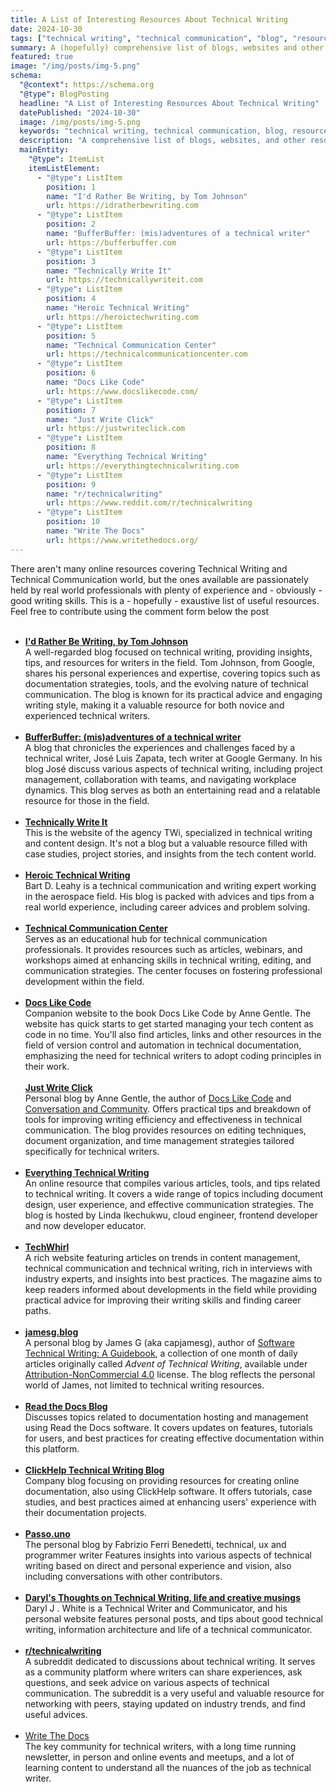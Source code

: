 ```yaml
---
title: A List of Interesting Resources About Technical Writing
date: 2024-10-30
tags: ["technical writing", "technical communication", "blog", "resources", "documentation"]
summary: A (hopefully) comprehensive list of blogs, websites and other resources covering technical writing and communication.
featured: true
image: "/img/posts/img-5.png"
schema:
  "@context": https://schema.org
  "@type": BlogPosting
  headline: "A List of Interesting Resources About Technical Writing"
  datePublished: "2024-10-30"
  image: /img/posts/img-5.png
  keywords: "technical writing, technical communication, blog, resources, documentation"
  description: "A comprehensive list of blogs, websites, and other resources covering technical writing and communication."
  mainEntity:
    "@type": ItemList
    itemListElement:
      - "@type": ListItem
        position: 1
        name: "I'd Rather Be Writing, by Tom Johnson"
        url: https://idratherbewriting.com
      - "@type": ListItem
        position: 2
        name: "BufferBuffer: (mis)adventures of a technical writer"
        url: https://bufferbuffer.com
      - "@type": ListItem
        position: 3
        name: "Technically Write It"
        url: https://technicallywriteit.com
      - "@type": ListItem
        position: 4
        name: "Heroic Technical Writing"
        url: https://heroictechwriting.com
      - "@type": ListItem
        position: 5
        name: "Technical Communication Center"
        url: https://technicalcommunicationcenter.com
      - "@type": ListItem
        position: 6
        name: "Docs Like Code"
        url: https://www.docslikecode.com/
      - "@type": ListItem
        position: 7
        name: "Just Write Click"
        url: https://justwriteclick.com
      - "@type": ListItem
        position: 8
        name: "Everything Technical Writing"
        url: https://everythingtechnicalwriting.com
      - "@type": ListItem
        position: 9
        name: "r/technicalwriting"
        url: https://www.reddit.com/r/technicalwriting
      - "@type": ListItem
        position: 10
        name: "Write The Docs"
        url: https://www.writethedocs.org/
---
```


There aren't many online resources covering Technical Writing and Technical Communication world, but the ones available are passionately held by real world professionals with plenty of experience and - obviously - good writing skills. This is a - hopefully - exaustive list of useful resources. Feel free to contribute using the comment form below the post<br><br>



- [**I'd Rather Be Writing, by Tom Johnson**](https://idratherbewriting.com)  <br> A well-regarded blog focused on technical writing, providing insights, tips, and resources for writers in the field. Tom Johnson, from Google, shares his personal experiences and expertise, covering topics such as documentation strategies, tools, and the evolving nature of technical communication. The blog is known for its practical advice and engaging writing style, making it a valuable resource for both novice and experienced technical writers.<br><br>
- [**BufferBuffer: (mis)adventures of a technical writer**](https://bufferbuffer.com) <br> A blog that chronicles the experiences and challenges faced by a technical writer, José Luis Zapata, tech writer at Google Germany. In his blog José discuss various aspects of technical writing, including project management, collaboration with teams, and navigating workplace dynamics. This blog serves as both an entertaining read and a relatable resource for those in the field.<br><br>
- [**Technically Write It**](https://technicallywriteit.com) <br> This is the website of the agency TWi, specialized in technical writing and content design. It's not a blog but a valuable resource filled with case studies, project stories, and insights from the tech content world.<br><br>
- [**Heroic Technical Writing**](https://heroictechwriting.com) <br> Bart D. Leahy is a technical communication and writing expert working in the aerospace field. His blog is packed with advices and tips from a real world experience, including career advices and problem solving.<br><br>
- [**Technical Communication Center**](https://technicalcommunicationcenter.com) <br> Serves as an educational hub for technical communication professionals. It provides resources such as articles, webinars, and workshops aimed at enhancing skills in technical writing, editing, and communication strategies. The center focuses on fostering professional development within the field.<br><br>
- [**Docs Like Code**](https://www.docslikecode.com/) <br>Companion website to the book Docs Like Code by Anne Gentle. The website has quick starts to get started managing your tech content as code in no time. You'll also find articles, links and other resources in the field of version control and automation in technical documentation, emphasizing the need for technical writers to adopt coding principles in their work.<br><br>[**Just Write Click**](https://justwriteclick.com)<br>Personal blog by Anne Gentle, the author of [Docs Like Code](https://docslikecode) and [Conversation and Community](https://store.xmlpress.com/product/conversation-and-community/). Offers practical tips and  breakdown of tools for improving writing efficiency and effectiveness in technical communication. The blog provides resources on editing techniques, document organization, and time management strategies tailored specifically for technical writers.<br><br>
- [**Everything Technical Writing**](https://everythingtechnicalwriting.com) <br>An online resource that compiles various articles, tools, and tips related to technical writing. It covers a wide range of topics including document design, user experience, and effective communication strategies. The blog is hosted by Linda Ikechukwu, cloud engineer, frontend developer and now developer educator.<br><br>
- [**TechWhirl**](https://techwhirl.com) <br>A rich website featuring articles on trends in content management, technical communication and technical writing, rich in interviews with industry experts, and insights into best practices. The magazine aims to keep readers informed about developments in the field while providing practical advice for improving their writing skills and finding career paths.<br><br>
- [**jamesg.blog**](https://jamesg.blog) <br>A personal blog by James G (aka capjamesg), author of [Software Technical Writing: A Guidebook](https://jamesg.blog/2024/01/03/software-technical-writing/), a collection of one month of daily articles originally called _Advent of Technical Writing_, available under [Attribution-NonCommercial 4.0](http://creativecommons.org/licenses/by-nc/4.0/) license. The blog reflects the personal world of James, not limited to technical writing resources.<br><br>
- [**Read the Docs Blog**](https://readthedocs.org/blog/) <br>Discusses topics related to documentation hosting and management using Read the Docs software. It covers updates on features, tutorials for users, and best practices for creating effective documentation within this platform.<br><br>
- [**ClickHelp Technical Writing Blog**](https://clickhelp.com/clickhelp-technical-writing-blog/) <br>Company blog focusing on providing resources for creating online documentation, also using ClickHelp software. It offers tutorials, case studies, and best practices aimed at enhancing users' experience with their documentation projects.<br><br>
- [**Passo.uno**](https://passo.uno)<br>The personal blog by Fabrizio Ferri Benedetti, technical, ux and programmer writer  Features insights into various aspects of technical writing based on direct and personal experience and vision, also including conversations with other contributors. <br><br>
- [**Daryl's Thoughts on Technical Writing, life and creative musings**](https://www.djw.fyi/) <br>Daryl J . White is a Technical Writer and Communicator, and his personal website features personal posts, and tips about good technical writing, information architecture and life of a technical communicator. <br><br>
- [**r/technicalwriting**](https://www.reddit.com/r/technicalwriting) <br>A subreddit dedicated to discussions about technical writing. It serves as a community platform where writers can share experiences, ask questions, and seek advice on various aspects of technical communication. The subreddit is a very useful and valuable resource for networking with peers, staying updated on industry trends, and find useful advices.<br><br>
- [Write The Docs](https://www.writethedocs.org/) <br>The key community for technical writers, with a long time running newsletter, in person and online events and meetups, and  a lot of learning content to understand all the nuances of the job as technical writer.